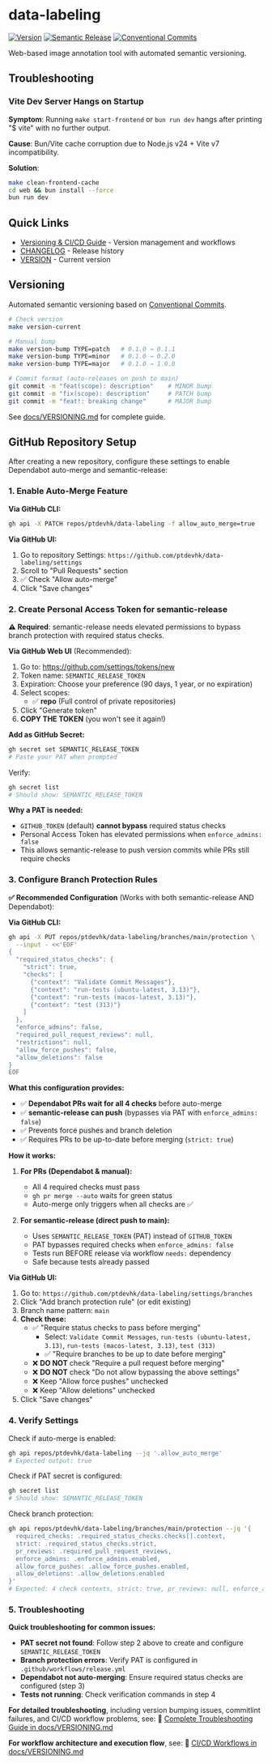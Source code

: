 # data-labeling

[![Version](https://img.shields.io/github/v/tag/ptdevhk/data-labeling?label=version)](https://github.com/ptdevhk/data-labeling/releases)
[![Semantic Release](https://img.shields.io/badge/semantic--release-conventional-e10079?logo=semantic-release)](https://github.com/semantic-release/semantic-release)
[![Conventional Commits](https://img.shields.io/badge/Conventional%20Commits-1.0.0-yellow.svg)](https://conventionalcommits.org)

Web-based image annotation tool with automated semantic versioning.

## Troubleshooting

### Vite Dev Server Hangs on Startup

**Symptom**: Running `make start-frontend` or `bun run dev` hangs after printing "$ vite" with no further output.

**Cause**: Bun/Vite cache corruption due to Node.js v24 + Vite v7 incompatibility.

**Solution**:
```bash
make clean-frontend-cache
cd web && bun install --force
bun run dev
```

## Quick Links

- [Versioning & CI/CD Guide](./docs/VERSIONING.md) - Version management and workflows
- [CHANGELOG](./CHANGELOG.md) - Release history
- [VERSION](./VERSION) - Current version

## Versioning

Automated semantic versioning based on [Conventional Commits](https://www.conventionalcommits.org/).

```bash
# Check version
make version-current

# Manual bump
make version-bump TYPE=patch   # 0.1.0 → 0.1.1
make version-bump TYPE=minor   # 0.1.0 → 0.2.0
make version-bump TYPE=major   # 0.1.0 → 1.0.0

# Commit format (auto-releases on push to main)
git commit -m "feat(scope): description"    # MINOR bump
git commit -m "fix(scope): description"     # PATCH bump
git commit -m "feat!: breaking change"      # MAJOR bump
```

See [docs/VERSIONING.md](./docs/VERSIONING.md) for complete guide.

## GitHub Repository Setup

After creating a new repository, configure these settings to enable Dependabot auto-merge and semantic-release:

### 1. Enable Auto-Merge Feature

**Via GitHub CLI:**
```bash
gh api -X PATCH repos/ptdevhk/data-labeling -f allow_auto_merge=true
```

**Via GitHub UI:**
1. Go to repository Settings: `https://github.com/ptdevhk/data-labeling/settings`
2. Scroll to "Pull Requests" section
3. ✅ Check "Allow auto-merge"
4. Click "Save changes"

### 2. Create Personal Access Token for semantic-release

**⚠️ Required**: semantic-release needs elevated permissions to bypass branch protection with required status checks.

**Via GitHub Web UI** (Recommended):
1. Go to: https://github.com/settings/tokens/new
2. Token name: `SEMANTIC_RELEASE_TOKEN`
3. Expiration: Choose your preference (90 days, 1 year, or no expiration)
4. Select scopes:
   - ✅ **repo** (Full control of private repositories)
5. Click "Generate token"
6. **COPY THE TOKEN** (you won't see it again!)

**Add as GitHub Secret:**
```bash
gh secret set SEMANTIC_RELEASE_TOKEN
# Paste your PAT when prompted
```

Verify:
```bash
gh secret list
# Should show: SEMANTIC_RELEASE_TOKEN
```

**Why a PAT is needed:**
- `GITHUB_TOKEN` (default) **cannot bypass** required status checks
- Personal Access Token has elevated permissions when `enforce_admins: false`
- This allows semantic-release to push version commits while PRs still require checks

### 3. Configure Branch Protection Rules

**✅ Recommended Configuration** (Works with both semantic-release AND Dependabot):

**Via GitHub CLI:**
```bash
gh api -X PUT repos/ptdevhk/data-labeling/branches/main/protection \
  --input - <<'EOF'
{
  "required_status_checks": {
    "strict": true,
    "checks": [
      {"context": "Validate Commit Messages"},
      {"context": "run-tests (ubuntu-latest, 3.13)"},
      {"context": "run-tests (macos-latest, 3.13)"},
      {"context": "test (313)"}
    ]
  },
  "enforce_admins": false,
  "required_pull_request_reviews": null,
  "restrictions": null,
  "allow_force_pushes": false,
  "allow_deletions": false
}
EOF
```

**What this configuration provides:**
- ✅ **Dependabot PRs wait for all 4 checks** before auto-merge
- ✅ **semantic-release can push** (bypasses via PAT with `enforce_admins: false`)
- ✅ Prevents force pushes and branch deletion
- ✅ Requires PRs to be up-to-date before merging (`strict: true`)

**How it works:**
1. **For PRs (Dependabot & manual):**
   - All 4 required checks must pass
   - `gh pr merge --auto` waits for green status
   - Auto-merge only triggers when all checks are ✅

2. **For semantic-release (direct push to main):**
   - Uses `SEMANTIC_RELEASE_TOKEN` (PAT) instead of `GITHUB_TOKEN`
   - PAT bypasses required checks when `enforce_admins: false`
   - Tests run BEFORE release via workflow `needs:` dependency
   - Safe because tests already passed

**Via GitHub UI:**
1. Go to: `https://github.com/ptdevhk/data-labeling/settings/branches`
2. Click "Add branch protection rule" (or edit existing)
3. Branch name pattern: `main`
4. **Check these:**
   - ✅ "Require status checks to pass before merging"
     - Select: `Validate Commit Messages`, `run-tests (ubuntu-latest, 3.13)`, `run-tests (macos-latest, 3.13)`, `test (313)`
     - ✅ "Require branches to be up to date before merging"
   - ❌ **DO NOT** check "Require a pull request before merging"
   - ❌ **DO NOT** check "Do not allow bypassing the above settings"
   - ❌ Keep "Allow force pushes" unchecked
   - ❌ Keep "Allow deletions" unchecked
5. Click "Save changes"

### 4. Verify Settings

Check if auto-merge is enabled:
```bash
gh api repos/ptdevhk/data-labeling --jq '.allow_auto_merge'
# Expected output: true
```

Check if PAT secret is configured:
```bash
gh secret list
# Should show: SEMANTIC_RELEASE_TOKEN
```

Check branch protection:
```bash
gh api repos/ptdevhk/data-labeling/branches/main/protection --jq '{
  required_checks: .required_status_checks.checks[].context,
  strict: .required_status_checks.strict,
  pr_reviews: .required_pull_request_reviews,
  enforce_admins: .enforce_admins.enabled,
  allow_force_pushes: .allow_force_pushes.enabled,
  allow_deletions: .allow_deletions.enabled
}'
# Expected: 4 check contexts, strict: true, pr_reviews: null, enforce_admins: false, allow_force_pushes: false, allow_deletions: false
```

### 5. Troubleshooting

**Quick troubleshooting for common issues:**

- **PAT secret not found**: Follow step 2 above to create and configure `SEMANTIC_RELEASE_TOKEN`
- **Branch protection errors**: Verify PAT is configured in `.github/workflows/release.yml`
- **Dependabot not auto-merging**: Ensure required status checks are configured (step 3)
- **Tests not running**: Check verification commands in step 4

**For detailed troubleshooting**, including version bumping issues, commitlint failures, and CI/CD workflow problems, see:
📖 [Complete Troubleshooting Guide in docs/VERSIONING.md](./docs/VERSIONING.md#troubleshooting)

**For workflow architecture and execution flow**, see:
📖 [CI/CD Workflows in docs/VERSIONING.md](./docs/VERSIONING.md#cicd-workflows)

